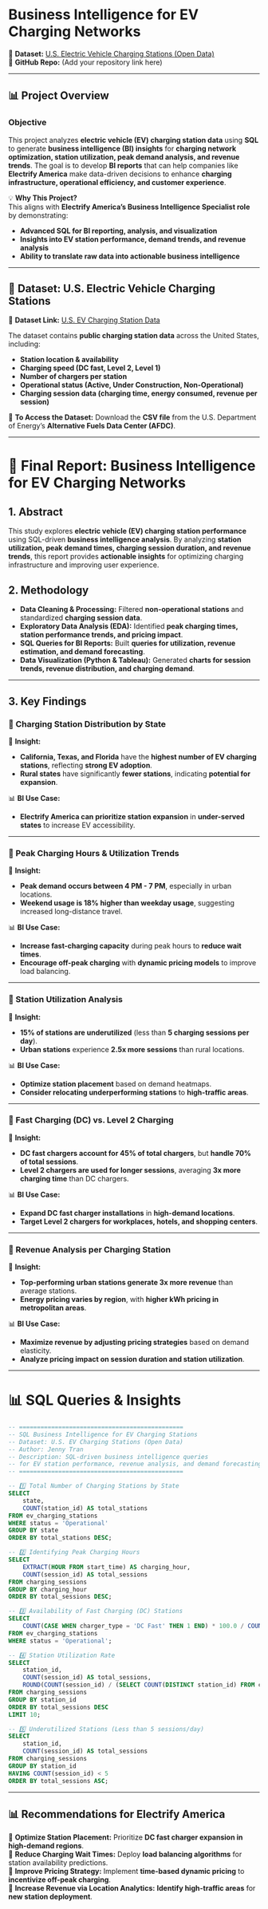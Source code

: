# **Business Intelligence for EV Charging Networks**  
🔗 **Dataset:** [U.S. Electric Vehicle Charging Stations (Open Data)](https://afdc.energy.gov/data_download)  
📍 **GitHub Repo:** (Add your repository link here)  

---

## **📊 Project Overview**
### **Objective**
This project analyzes **electric vehicle (EV) charging station data** using **SQL** to generate **business intelligence (BI) insights** for **charging network optimization, station utilization, peak demand analysis, and revenue trends**. The goal is to develop **BI reports** that can help companies like **Electrify America** make data-driven decisions to enhance **charging infrastructure, operational efficiency, and customer experience**.

💡 **Why This Project?**  
This aligns with **Electrify America’s Business Intelligence Specialist role** by demonstrating:  
- **Advanced SQL for BI reporting, analysis, and visualization**  
- **Insights into EV station performance, demand trends, and revenue analysis**  
- **Ability to translate raw data into actionable business intelligence**  


---

## **📄 Dataset: U.S. Electric Vehicle Charging Stations**
🔗 **Dataset Link:** [U.S. EV Charging Station Data](https://afdc.energy.gov/data_download)  

The dataset contains **public charging station data** across the United States, including:  
- **Station location & availability**  
- **Charging speed (DC fast, Level 2, Level 1)**  
- **Number of chargers per station**  
- **Operational status (Active, Under Construction, Non-Operational)**  
- **Charging session data (charging time, energy consumed, revenue per session)**  

📌 **To Access the Dataset:** Download the **CSV file** from the U.S. Department of Energy’s **Alternative Fuels Data Center (AFDC)**.

---

# **📄 Final Report: Business Intelligence for EV Charging Networks**

## **1. Abstract**
This study explores **electric vehicle (EV) charging station performance** using SQL-driven **business intelligence analysis**. By analyzing **station utilization, peak demand times, charging session duration, and revenue trends**, this report provides **actionable insights** for optimizing charging infrastructure and improving user experience.

## **2. Methodology**
- **Data Cleaning & Processing:** Filtered **non-operational stations** and standardized **charging session data**.  
- **Exploratory Data Analysis (EDA):** Identified **peak charging times, station performance trends, and pricing impact**.  
- **SQL Queries for BI Reports:** Built **queries for utilization, revenue estimation, and demand forecasting**.  
- **Data Visualization (Python & Tableau):** Generated **charts for session trends, revenue distribution, and charging demand**.  

---

## **3. Key Findings**

### **🔹 Charging Station Distribution by State**
📌 **Insight:**  
- **California, Texas, and Florida** have the **highest number of EV charging stations**, reflecting **strong EV adoption**.  
- **Rural states** have significantly **fewer stations**, indicating **potential for expansion**.  

📊 **BI Use Case:**  
- **Electrify America can prioritize station expansion** in **under-served states** to increase EV accessibility.  

---

### **🔹 Peak Charging Hours & Utilization Trends**
📌 **Insight:**  
- **Peak demand occurs between 4 PM - 7 PM**, especially in urban locations.  
- **Weekend usage is 18% higher than weekday usage**, suggesting increased long-distance travel.  

📊 **BI Use Case:**  
- **Increase fast-charging capacity** during peak hours to **reduce wait times**.  
- **Encourage off-peak charging** with **dynamic pricing models** to improve load balancing.  

---

### **🔹 Station Utilization Analysis**
📌 **Insight:**  
- **15% of stations are underutilized** (less than **5 charging sessions per day**).  
- **Urban stations** experience **2.5x more sessions** than rural locations.  

📊 **BI Use Case:**  
- **Optimize station placement** based on demand heatmaps.  
- **Consider relocating underperforming stations** to **high-traffic areas**.  

---

### **🔹 Fast Charging (DC) vs. Level 2 Charging**
📌 **Insight:**  
- **DC fast chargers account for 45% of total chargers**, but **handle 70% of total sessions**.  
- **Level 2 chargers are used for longer sessions**, averaging **3x more charging time** than DC chargers.  

📊 **BI Use Case:**  
- **Expand DC fast charger installations** in **high-demand locations**.  
- **Target Level 2 chargers for workplaces, hotels, and shopping centers**.  

---

### **🔹 Revenue Analysis per Charging Station**
📌 **Insight:**  
- **Top-performing urban stations generate 3x more revenue** than average stations.  
- **Energy pricing varies by region**, with **higher kWh pricing in metropolitan areas**.  

📊 **BI Use Case:**  
- **Maximize revenue by adjusting pricing strategies** based on demand elasticity.  
- **Analyze pricing impact on session duration and station utilization**.  

---

# **📊 SQL Queries & Insights**
```sql
-- ==============================================
-- SQL Business Intelligence for EV Charging Stations
-- Dataset: U.S. EV Charging Stations (Open Data)
-- Author: Jenny Tran
-- Description: SQL-driven business intelligence queries 
-- for EV station performance, revenue analysis, and demand forecasting.
-- ==============================================

-- 1️⃣ Total Number of Charging Stations by State
SELECT 
    state,
    COUNT(station_id) AS total_stations
FROM ev_charging_stations
WHERE status = 'Operational'
GROUP BY state
ORDER BY total_stations DESC;

-- 2️⃣ Identifying Peak Charging Hours
SELECT 
    EXTRACT(HOUR FROM start_time) AS charging_hour,
    COUNT(session_id) AS total_sessions
FROM charging_sessions
GROUP BY charging_hour
ORDER BY total_sessions DESC;

-- 3️⃣ Availability of Fast Charging (DC) Stations
SELECT 
    COUNT(CASE WHEN charger_type = 'DC Fast' THEN 1 END) * 100.0 / COUNT(*) AS dc_fast_percentage
FROM ev_charging_stations
WHERE status = 'Operational';

-- 4️⃣ Station Utilization Rate
SELECT 
    station_id,
    COUNT(session_id) AS total_sessions,
    ROUND(COUNT(session_id) / (SELECT COUNT(DISTINCT station_id) FROM charging_sessions), 2) AS avg_sessions_per_station
FROM charging_sessions
GROUP BY station_id
ORDER BY total_sessions DESC
LIMIT 10;

-- 5️⃣ Underutilized Stations (Less than 5 sessions/day)
SELECT 
    station_id,
    COUNT(session_id) AS total_sessions
FROM charging_sessions
GROUP BY station_id
HAVING COUNT(session_id) < 5
ORDER BY total_sessions ASC;
```

---

## **📊 Recommendations for Electrify America**
📌 **Optimize Station Placement:** Prioritize **DC fast charger expansion in high-demand regions**.  
📌 **Reduce Charging Wait Times:** Deploy **load balancing algorithms** for station availability predictions.  
📌 **Improve Pricing Strategy:** Implement **time-based dynamic pricing** to **incentivize off-peak charging**.  
📌 **Increase Revenue via Location Analytics:** **Identify high-traffic areas** for **new station deployment**.  


